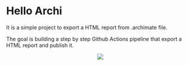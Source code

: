 # Hello Archi

It is a simple project to export a HTML report from .archimate file.

The goal is building a step by step Github Actions pipeline that export a HTML report and publish it.

<p align="center">
  <img src="https://docs.google.com/drawings/d/e/2PACX-1vRv4ZX7woA5EvhYRKmJS1NnYL-r9RSWDYTtc4VYxrNOpNqVmfcyciLjd--kClL1YMPh-wqlkGn49M80/pub?w=1335&h=669">
</p>

